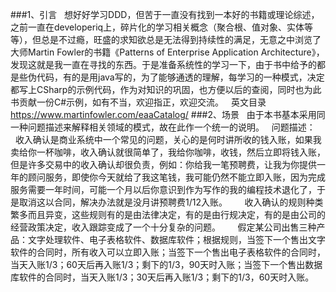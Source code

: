 ###1、引言
   想好好学习DDD，但苦于一直没有找到一本好的书籍或理论综述，之前一直在developeriq上，碎片化的学习相关概念（聚合根、值对象、实体等等），但总是不过瘾，旺盛的求知欲总是无法得到持续性的满足，无意之中浏览了大师Martin Fowler的书籍《Patterns of Enterprise Application Architecture》，发现这就是我一直在寻找的东西。于是准备系统性的学习一下，由于书中给予的都是些伪代码，有的是用java写的，为了能够通透的理解，每学习的一种模式，决定都写上CSharp的示例代码，作为对知识的巩固，也方便以后的查阅，同时也为此书贡献一份C#示例，如有不当，欢迎指正，欢迎交流。
   英文目录 https://www.martinfowler.com/eaaCatalog/
###2、场景
   由于本书基本采用同一种问题描述来解释相关领域的模式，故在此作一个统一的说明。
   问题描述：
       收入确认是商业系统中一个常见的问题，关心的是何时讲所收的钱入账，如果我卖给你一杯咖啡，收入确认就很简单了，我给你咖啡，收钱，然后立即将钱入账，但是许多交易中的收入确认却很负责，例如：你给我一笔预聘费，让我为你提供一年的顾问服务，即使你今天就给了我这笔钱，我可能仍然不能立即入账，因为完成服务需要一年时间，可能一个月以后你意识到作为写作的我的编程技术退化了，于是取消这以合同，解决办法就是没月讲预聘费1/12入账。
       收入确认的规则种类繁多而且异变，这些规则有的是由法律决定，有的是由行规决定，有的是由公司的经营政策决定，收入跟踪变成了一个十分复杂的问题。
       假定某公司出售三种产品：文字处理软件、电子表格软件、数据库软件；根据规则，当签下一个售出文字软件的合同时，所有收入可以立即入账；当签下一个售出电子表格软件的合同时，当天入账1/3；60天后再入账1/3；剩下的1/3，90天时入账；当签下一个售出数据库软件的合同时，当天入账1/3；30天后再入账1/3；剩下的1/3，60天时入账。
